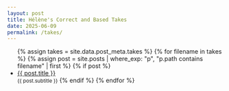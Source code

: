 ```yaml
---
layout: post
title: Hélène's Correct and Based Takes
date: 2025-06-09
permalink: /takes/
---
```



<ul>
  {% assign takes = site.data.post_meta.takes %}
  {% for filename in takes %}
    {% assign post = site.posts | where_exp: "p", "p.path contains filename" | first %}
    {% if post %}
      <li><a href="{{ post.url }}">{{ post.title }}</a></li>
      <small>{{ post.subtitle }}</small>
    {% endif %}
  {% endfor %}
</ul>
